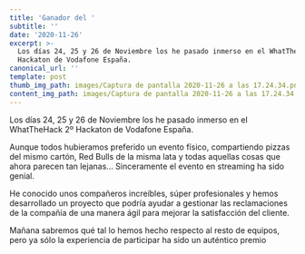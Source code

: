 ```yaml
---
title: 'Ganador del '
subtitle: ''
date: '2020-11-26'
excerpt: >-
  Los días 24, 25 y 26 de Noviembre los he pasado inmerso en el WhatTheHack 2º
  Hackaton de Vodafone España.
canonical_url: ''
template: post
thumb_img_path: images/Captura de pantalla 2020-11-26 a las 17.24.34.png
content_img_path: images/Captura de pantalla 2020-11-26 a las 17.24.34.png
---
```


Los días 24, 25 y 26 de Noviembre los he pasado inmerso en el WhatTheHack 2º Hackaton de Vodafone España.

Aunque todos hubieramos preferido un evento físico, compartiendo pizzas del mismo cartón, Red Bulls de la misma lata y todas aquellas cosas que ahora parecen tan lejanas... Sinceramente el evento en streaming ha sido genial.

He conocido unos compañeros increíbles, súper profesionales y hemos desarrollado un proyecto que podría ayudar a gestionar las reclamaciones de la compañía de una manera ágil para mejorar la satisfacción del cliente.

Mañana sabremos qué tal lo hemos hecho respecto al resto de equipos, pero ya sólo la experiencia de participar ha sido un auténtico premio